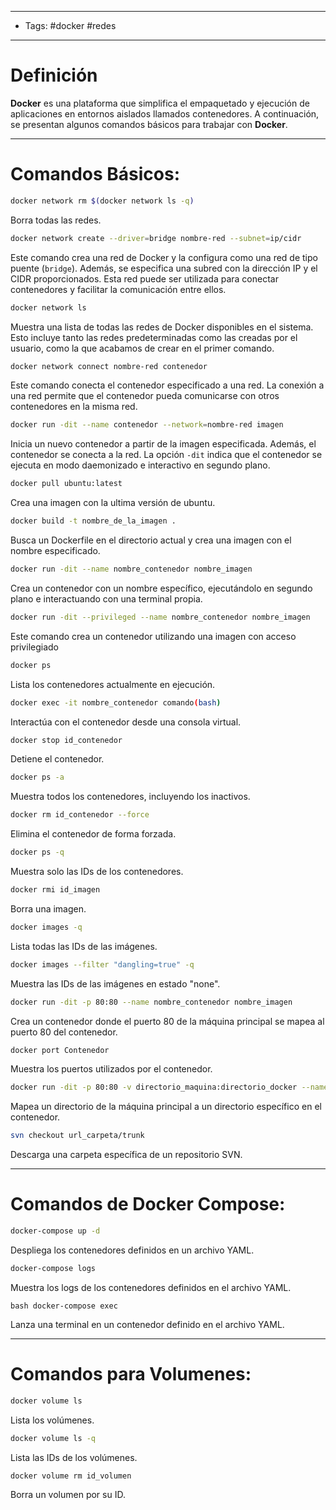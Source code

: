___

- Tags: #docker #redes 

___
# Definición 

**Docker** es una plataforma que simplifica el empaquetado y ejecución de aplicaciones en entornos aislados llamados contenedores. A continuación, se presentan algunos comandos básicos para trabajar con **Docker**.

___
# Comandos Básicos:


```bash 
docker network rm $(docker network ls -q)
```

Borra todas las redes.

   ```bash
   docker network create --driver=bridge nombre-red --subnet=ip/cidr
   ```

Este comando crea una red de Docker y la configura como una red de tipo puente (`bridge`). Además, se especifica una subred con la dirección IP y el CIDR proporcionados. Esta red puede ser utilizada para conectar contenedores y facilitar la comunicación entre ellos.

   ```bash
   docker network ls
   ```

Muestra una lista de todas las redes de Docker disponibles en el sistema. Esto incluye tanto las redes predeterminadas como las creadas por el usuario, como la que acabamos de crear en el primer comando.


   ```bash
   docker network connect nombre-red contenedor
   ```

Este comando conecta el contenedor especificado a una red. La conexión a una red permite que el contenedor pueda comunicarse con otros contenedores en la misma red.

   ```bash
   docker run -dit --name contenedor --network=nombre-red imagen
   ```
   
   Inicia un nuevo contenedor a partir de la imagen especificada. Además, el contenedor se conecta a la red. La opción `-dit` indica que el contenedor se ejecuta en modo daemonizado e interactivo en segundo plano.



```bash
docker pull ubuntu:latest 
```

Crea una imagen con la ultima versión de ubuntu.

```bash 
docker build -t nombre_de_la_imagen .
```

Busca un Dockerfile en el directorio actual y crea una imagen con el nombre especificado.

```bash 
docker run -dit --name nombre_contenedor nombre_imagen
```


Crea un contenedor con un nombre específico, ejecutándolo en segundo plano e interactuando con una terminal propia.


```bash
docker run -dit --privileged --name nombre_contenedor nombre_imagen
```

Este comando crea un contenedor utilizando una imagen con acceso privilegiado

```bash
docker ps
```

Lista los contenedores actualmente en ejecución.

```bash 
docker exec -it nombre_contenedor comando(bash)
```

Interactúa con el contenedor desde una consola virtual.

```bash
docker stop id_contenedor
```

Detiene el contenedor.

```bash 
docker ps -a
```

Muestra todos los contenedores, incluyendo los inactivos.

```bash 
docker rm id_contenedor --force
```

Elimina el contenedor de forma forzada.

```bash 
docker ps -q
```

Muestra solo las IDs de los contenedores.

```bash 
docker rmi id_imagen
```

Borra una imagen.

```bash 
docker images -q
```

Lista todas las IDs de las imágenes.

```bash 
docker images --filter "dangling=true" -q
```

Muestra las IDs de las imágenes en estado "none".
```bash 
docker run -dit -p 80:80 --name nombre_contenedor nombre_imagen
```

Crea un contenedor donde el puerto 80 de la máquina principal se mapea al puerto 80 del contenedor.

```bash 
docker port Contenedor
```

Muestra los puertos utilizados por el contenedor.

```bash 
docker run -dit -p 80:80 -v directorio_maquina:directorio_docker --name nombre_contenedor nombre_imagen
```

Mapea un directorio de la máquina principal a un directorio específico en el contenedor.

```bash 
svn checkout url_carpeta/trunk
```

Descarga una carpeta específica de un repositorio SVN.

____
# Comandos de Docker Compose:

```bash 
docker-compose up -d
```

Despliega los contenedores definidos en un archivo YAML.

```bash 
docker-compose logs
```

Muestra los logs de los contenedores definidos en el archivo YAML.
```
bash docker-compose exec
```

Lanza una terminal en un contenedor definido en el archivo YAML.

___
# Comandos para Volumenes:

```bash 
docker volume ls
```

Lista los volúmenes.
```bash
docker volume ls -q
```

Lista las IDs de los volúmenes.
```bash 
docker volume rm id_volumen
```

Borra un volumen por su ID.